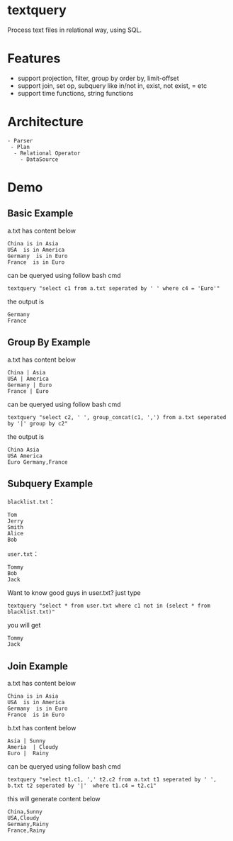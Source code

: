 # textquery
Process text files in relational way, using SQL.

# Features
- support projection, filter, group by order by, limit-offset
- support join, set op, subquery like in/not in, exist, not exist, = etc
- support time functions, string functions

# Architecture

```
- Parser 
 - Plan
  - Relational Operator
    - DataSource
```

# Demo

## Basic Example

a.txt has content below

```
China is in Asia
USA  is in America
Germany  is in Euro
France  is in Euro
```

can be queryed using follow bash cmd

```
textquery "select c1 from a.txt seperated by ' ' where c4 = 'Euro'"
```

the output is
```
Germany
France
```

## Group By Example

a.txt has content below

```
China | Asia
USA | America
Germany | Euro
France | Euro
```

can be queryed using follow bash cmd

```
textquery "select c2, ' ', group_concat(c1, ',') from a.txt seperated by '|' group by c2"
```

the output is
```
China Asia
USA America
Euro Germany,France

```

## Subquery Example

`blacklist.txt`：

```
Tom
Jerry
Smith
Alice
Bob
```

`user.txt`：

```
Tommy
Bob
Jack
```

Want to know good guys in user.txt?  just type
```
textquery "select * from user.txt where c1 not in (select * from blacklist.txt)"
```

you will get
```
Tommy
Jack
```


## Join Example

a.txt has content below

```
China is in Asia
USA  is in America
Germany  is in Euro
France  is in Euro
```

b.txt has content below

```
Asia | Sunny
Ameria  | Cloudy
Euro |  Rainy
```

can be queryed using follow bash cmd

```
textquery "select t1.c1, ',' t2.c2 from a.txt t1 seperated by ' ', b.txt t2 seperated by '|'  where t1.c4 = t2.c1"
```

this will generate content below

```
China,Sunny
USA,Cloudy
Germany,Rainy
France,Rainy
```
